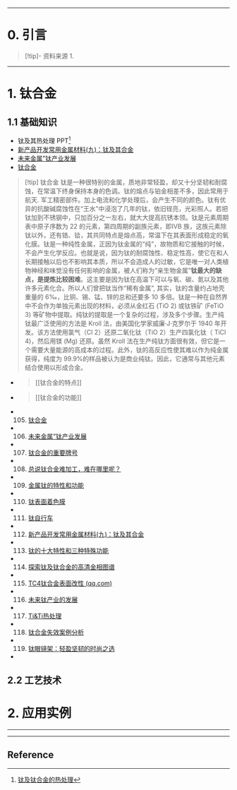 ```table-of-contents
```
---
# 0. 引言
> [!tip]- 资料来源
> 1. 

----
# 1. 钛合金 
## 1.1 基础知识 
- 钛及其热处理 PPT[^1]
- [新产品开发常用金属材料(九)：钛及其合金](https://mp.weixin.qq.com/s/Q38uWD5uVWX-_0y3yt_U7w)
- [未来金属”钛产业发展](https://mp.weixin.qq.com/s/xrEmFQ7gPOqgIc2I7j3ZMw)
- [钛合金](https://mp.weixin.qq.com/mp/appmsgalbum?__biz=MzA3NjQ2NjQxNQ==&action=getalbum&album_id=1894739744371113992&scene=21#wechat_redirect)
> [!tip] 钛合金
 > 钛是一种很特别的金属，质地非常轻盈，却又十分坚韧和耐腐蚀，在常温下终身保持本身的色调。钛的熔点与铂金相差不多，因此常用于航天. 军工精密部件。加上电流和化学处理后，会产生不同的颜色。钛有优异的抗酸碱腐蚀性在“王水”中浸泡了几年的钛，依旧锃亮，光彩照人。若把钛加到不锈钢中，只加百分之一左右，就大大提高抗锈本领。钛是元素周期表中原子序数为 22 的元素，第四周期的副族元素，即ⅣB 族，这族元素除钛以外，还有锆、铪，其共同特点是熔点高，常温下在其表面形成稳定的氧化膜。钛是一种纯性金属，正因为钛金属的“纯”，故物质和它接触的时候，不会产生化学反应。也就是说，因为钛的耐腐蚀性、稳定性高，使它在和人长期接触以后也不影响其本质，所以不会造成人的过敏，它是唯一对人类植物神经和味觉没有任何影响的金属，被人们称为“亲生物金属”**钛最大的缺点，是提炼比较困难**。这主要是因为钛在高温下可以与氧、碳、氮以及其他许多元素化合。所以人们曾把钛当作“稀有金属”, 其实，钛的含量约占地壳重量的 6‰，比铜、锡、锰、锌的总和还要多 10 多倍。钛是一种在自然界中不会作为单独元素出现的材料，必须从金红石 (TiO 2) 或钛铁矿 (FeTiO 3) 等矿物中提取。纯钛的提取是一个复杂的过程，涉及多个步骤。生产纯钛最广泛使用的方法是 Kroll 法，由美国化学家威廉·J·克罗尔于 1940 年开发。该方法使用氯气（Cl 2）还原二氧化钛（TiO 2）生产四氯化钛（ TiCl 4)，然后用镁 (Mg) 还原。虽然 Kroll 法在生产纯钛方面很有效，但它是一个需要大量能源的高成本的过程。此外，钛的高反应性使其难以作为纯金属获得，纯度为 99.9%的样品被认为是商业纯钛。因此，它通常与其他元素结合使用以形成合金。
- > [[钛合金的特点]]
- > [[钛合金的功能]]
- 105.   [钛合金](https://mp.weixin.qq.com/s/mXMm8rm9VOhYVGeR0fJXSg)
- 106. [未来金属”钛产业发展](https://mp.weixin.qq.com/s/xrEmFQ7gPOqgIc2I7j3ZMw)
- 107. [钛合金的重要牌号]( https://mp.weixin.qq.com/s/MGAQwGGkJqOGs9ucPhwVQw )
- 108. [总说钛合金难加工，难在哪里呢？](https://mp.weixin.qq.com/s/y1rRIcwX14eNHdlrPlhesg)
- 109. [金属钛的特性和功能](https://mp.weixin.qq.com/s/8AijLPeovDxm3qgWuhq1Ow)
- 110. [钛表面着色膜](https://mp.weixin.qq.com/s/g1ZmsYoJrLFuHKWQLzGlBQ)
- 111. [钛自行车](https://mp.weixin.qq.com/s/0Coidldg1OxUEYlOgEM8Tw)
- 112. [新产品开发常用金属材料(九)：钛及其合金](https://mp.weixin.qq.com/s/Q38uWD5uVWX-_0y3yt_U7w)
- 113. [钛的十大特性和三种特殊功能](https://mp.weixin.qq.com/s/mXMm8rm9VOhYVGeR0fJXSg)
- 114. [探索钛及钛合金的高清金相图谱](https://mp.weixin.qq.com/s/3zDvCQ_xqVlqH7bq9WEUDw)
- 115. [TC4钛合金表面改性 (qq.com)](https://mp.weixin.qq.com/s/k4mJ1hOYavzJRoPVGCoFaQ)
- 116. [未来钛产业的发展](https://mp.weixin.qq.com/s/xrEmFQ7gPOqgIc2I7j3ZMw)  
- 117. [Ti&Ti热处理](https://mp.weixin.qq.com/s/sEizOsWgb38wj8eZ0T_q1w)
- 118. [钛合金失效案例分析](https://mp.weixin.qq.com/s/8t5QcpefrG3cLOE58A6Ydg)
- 119. [钛眼镜架：轻盈坚韧的时尚之选](https://mp.weixin.qq.com/s/HmuNlnPT1QRxmUccrY9zXg)
- 
## 2.2 工艺技术 


# 2. 应用实例




---
---
## Reference 



[^1]: [钛及钛合金的热处理](https://mp.weixin.qq.com/s/sEizOsWgb38wj8eZ0T_q1w)
